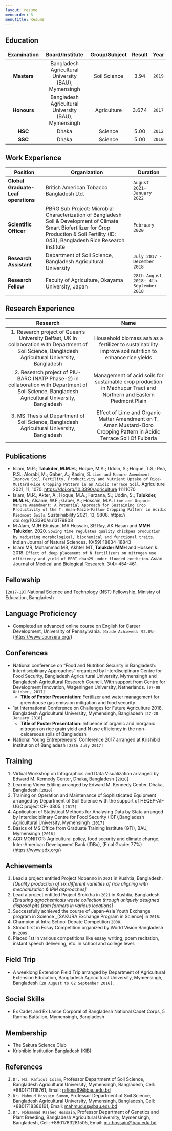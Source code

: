 ```yaml
---
layout: resume
menuorder: 3
menutitle: Resume
---
```


## Education
| Examination  | Board/Institute | Group/Subject  | Result | Year |
| :---:  | :---:  | :---:  | :---:  | :---:  |
| **Masters**  | Bangladesh Agricultural University (BAU), Mymensingh | Soil Science  | 3.94  | `2019`  |
| **Honours**  | Bangladesh Agricultural University (BAU), Mymensingh  | Agriculture  | 3.674  | `2017`  |
| **HSC**  | Dhaka  | Science | 5.00  | `2012` |
| **SSC**  | Dhaka  | Science  | 5.00  | `2010`  |


## Work Experience

| Position  | Organization | Duration |
| ------------- | ------------- | ------------- |
| **Global Graduate-Leaf operations**  | British American Tobacco Bangladesh Ltd.  | `August 2021-January 2022` |
| **Scientific Officer**  | PBRG Sub Project: Microbial Characterization of Bangladesh Soil & Development of Climate Smart Biofertilizer for Crop Production & Soil Fertility (ID: 043), Bangladesh Rice Research Institute  | `February 2020`  |
| **Research Assistant**  | Department of Soil Science, Bangladesh Agricultural University  | `July 2017 - December 2018` |
| **Research Fellow** | Faculty of Agriculture, Okayama University, Japan | `28th August 2018- 4th September 2018` |


## Research Experience
| Research  | Name |
| :---:  | :---:  |
| 1. Research project of Queen’s University Belfast, UK in collaboration with Department of Soil Science, Bangladesh Agricultural University, Bangladesh  | Household biomass ash as a fertilizer to sustainability improve soil nutrition to enhance rice yields  |
| 2. Research project of PIU-BARC (NATP Phase-2) in collaboration with Department of Soil Science, Bangladesh Agricultural University, Bangladesh  | Management of acid soils for sustainable crop production in Madhupur Tract and Northern and Eastern Piedmont Plain  |
| 3. MS Thesis at Department of Soil Science, Bangladesh Agricultural University, Bangladesh | Effect of Lime and Organic Matter Amendment on T. Aman Mustard-Boro Cropping Pattern in Acidic Terrace Soil Of Fulbaria |

## Publications

<!-- A list is also available [online](https://scholar.google.co.uk/citations?user=LTOTl0YAAAAJ) -->

+ Islam, M.R.; **Talukder, M.M.H.**; Hoque, M.A.; Uddin, S.; Hoque, T.S.; Rea, R.S.; Alorabi, M.; Gaber, A.; Kasim, S. `Lime and Manure Amendment Improve Soil Fertility, Productivity and Nutrient Uptake of Rice-Mustard-Rice Cropping Pattern in an Acidic Terrace Soil`. Agriculture 2021, 11, 1070. https://doi.org/10.3390/agriculture 11111070
+ Islam, M.R.; Akter, A.; Hoque, M.A.; Farzana, S.; Uddin, S.; **Talukder, M.M.H.**; Alsanie, W.F.; Gaber, A.; Hossain, M.A. `Lime and Organic Manure Amendment: A Potential Approach for Sustaining Crop Productivity of the T. Aman-Maize-Fallow Cropping Pattern in Acidic Piedmont Soils`. Sustainability 2021, 13, 9808. https:// doi.org/10.3390/su13179808
+ M Alam, MJH Bhuiyan, MA Hossain, SR Ray, AK Hasan and **MMH Talukder**. 2020. `Sowing time regulates quality chickpea production by mediating morphological, biochemical and functional traits`. Indian Journal of Natural Sciences. 10(59):18834-18843
+ Islam MR, Mohammad MB, Akhter MT, **Talukder MMH** and Hossen k. 2018. `Effect of deep placement of N fertilizers on nitrogen use efficiency and yield of BRRI dhan29 under flooded condition`. Asian Journal of Medical and Biological Research. 3(4): 454-461.


## Fellowship

`[2017-18]`
National Science and Technology (NST) Fellowship, Ministry of Education, Bangladesh 


## Language Proficiency

+ Completed an advanced online course on English for Career Development, University of Pennsylvania. `(Grade Achieved: 92.0%)` (https://www.coursera.org/)

## Conferences

+ National conference on “Food and Nutrition Security in Bangladesh: Interdisciplinary Approaches” organized by Interdisciplinary Centre for Food Security, Bangladesh Agricultural University, Mymensingh and Bangladesh Agricultural Research Council, With support from Centre for Development Innovation, Wageningen University, Netherlands. `[07-08 October, 2017]`
  - **Title of Poster Presentation**: Fertilizer and water management for greenhouse gas emission mitigation and food security
+ 1st International Conference on Challenges for Future Agriculture 2018, Bangladesh Agricultural University, Mymensingh, Bangladesh `[27-28 January 2018]`
  - **Title of Poster Presentation**: Influence of organic and inorganic nitrogen on rice grain yield and N use efficiency in the non-calcareous soils of Bangladesh
+ National Young Entrepreneurs' Conference 2017 arranged at Krishibid Institution of Bangladesh `[28th July 2017]`


## Training

1. Virtual Workshop on Infographics and Data Visualization arranged by Edward M. Kennedy Center, Dhaka, Bangladesh `[2020]`
2. Learning Video Editing arranged by Edward M. Kennedy Center, Dhaka, Bangladesh `[2020]`
3. Training on Operation and Maintenance of Sophisticated Equipment arranged by Department of Soil Science with the support of HEQEP-AIF UGC project CP- 3805. `[2017]`
4. Application of Statistical Methods for Analysing Data by Stata arranged by Interdisciplinary Centre for Food Security (ICF),Bangladesh Agricultural University, Mymensingh `[2017]`
5. Basics of MS Office from Graduate Training Institute (GTI), BAU, Mymensingh `[2016]`
6. AGRIMONITOR: Agricultural policy, food security and climate change, Inter-American Development Bank (IDBx), (Final Grade: 77%) (https://www.edx.org/)

## Achievements
1. Lead a project entitled Project Nobanno in `2021` in Kushtia, Bangladesh. _[Quality production of six different varieties of rice aligning with mechanization & IPM approaches]_
2. Lead a project entitled Project Srokkha in `2021` in Kushtia, Bangladesh. _[Ensuring agrochemicals waste collection through uniquely designed disposal pits from farmers in various locations]_
3. Successfully achieved the course of Japan-Asia Youth Exchange program in Science _[SAKURA Exchange Program in Science] in `2018`.
4. Champion at Intra School Debate Competition `2008`.
5. Stood first in Essay Competition organized by World Vision Bangladesh in `2009`
6. Placed 1st in various competitions like essay writing, poem recitation, instant speech delivering, etc. in school and college level.

## Field Trip
+ A weeklong Extension Field Trip arranged by Department of Agricultural Extension Education, Bangladesh Agricultural University, Mymensingh, Bangladesh `[28 August to 02 September 2016]`.

## Social Skills
+ Ex Cadet and Ex Lance Corporal of Bangladesh National Cadet Corps, 5 Ramna Battalion, Mymensingh, Bangladesh

## Membership

+ The Sakura Science Club
+ Krishibid Institution Bangladesh (KIB)

## References
1. `Dr. Md. Rafiqul Islam`, Professor
Department of Soil Science, Bangladesh Agricultural University, Mymensingh, Bangladesh, Cell: +8801711118761, Email: rafiqss69@bau.edu.bd
2. `Dr. Mahmud Hossain Sumon`, Professor
Department of Soil Science, Bangladesh Agricultural University, Mymensingh, Bangladesh, Cell: +8801718386161, Email: mahmud.ss@bau.edu.bd 
3. `Dr. Mohammad Rashed Hossain`, Professor
Department of Genetics and Plant Breeding, Bangladesh Agricultural University, Mymensingh, Bangladesh, Cell: +8801783281505, Email: m.r.hossain@bau.edu.bd

<!-- ### Footer

Last updated: May 2013 -->



